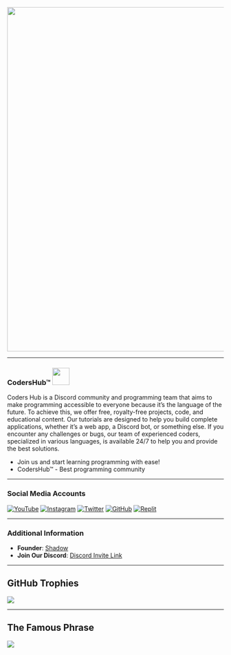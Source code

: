 
<img src="https://i.imghippo.com/files/BW3642Ww.png" width="800">



---


### CodersHub™ <img src="https://i.imghippo.com/files/wYkW2746Q.png" width="40">
Coders Hub is a Discord community and programming team that aims to make programming accessible to everyone because it’s the language of the future. To achieve this, we offer free, royalty-free projects, code, and educational content. Our tutorials are designed to help you build complete applications, whether it’s a web app, a Discord bot, or something else. If you encounter any challenges or bugs, our team of experienced coders, specialized in various languages, is available 24/7 to help you and provide the best solutions.

- Join us and start learning programming with ease!
- CodersHub™ - Best programming community

---

### Social Media Accounts

[![YouTube](https://img.shields.io/badge/YouTube-FF0000?style=for-the-badge&logo=youtube&logoColor=white)](https://youtube.com/coders4hub)
[![Instagram](https://img.shields.io/badge/Instagram-E4405F?style=for-the-badge&logo=instagram&logoColor=white)](https://instagram.com/shadow4dev_)
[![Twitter](https://img.shields.io/badge/Twitter-1DA1F2?style=for-the-badge&logo=twitter&logoColor=white)](https://twitter.com/shadow4dev)
[![GitHub](https://img.shields.io/badge/GitHub-100000?style=for-the-badge&logo=github&logoColor=white)](https://github.com/icoders4hub)
[![Replit](https://img.shields.io/badge/Replit-DD1200?style=for-the-badge&logo=Replit&logoColor=white)](https://replit.com/@coders4hub)

---

### Additional Information
- **Founder**: [Shadow](https://discord.com/users/1315330019379249223)
- **Join Our Discord**: [Discord Invite Link](https://discord.gg/uBxDCvmayG)

---

## GitHub Trophies
![](https://github-profile-trophy.vercel.app/?username=icoders4hub&theme=tokyonight&no-frame=false&no-bg=false&margin-w=4)

---

## The Famous Phrase
![](https://quotes-github-readme.vercel.app/api?type=horizontal&theme=tokyonight&quote=CodersHub%20Best%20Programing%20Server)
